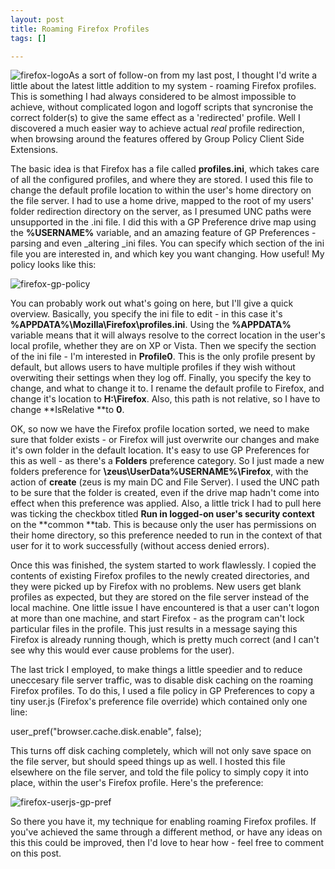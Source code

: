 ```yaml
--- 
layout: post
title: Roaming Firefox Profiles
tags: []

---
```

![firefox-logo](http://cdn.robgolding.com/uploads/2009/04/firefox-logo.png "firefox-logo")As a sort of follow-on from my last post, I thought I'd write a little about the latest little addition to my system - roaming Firefox profiles. This is something I had always considered to be almost impossible to achieve, without complicated logon and logoff scripts that syncronise the correct folder(s) to give the same effect as a 'redirected' profile. Well I discovered a much easier way to achieve actual *real* profile redirection, when browsing around the features offered by Group Policy Client Side Extensions.

The basic idea is that Firefox has a file called **profiles.ini**, which takes care of all the configured profiles, and where they are stored. I used this file to change the default profile location to within the user's home directory on the file server. I had to use a home drive, mapped to the root of my users' folder redirection directory on the server, as I presumed UNC paths were unsupported in the .ini file. I did this with a GP Preference drive map using the **%USERNAME%** variable, and an amazing feature of GP Preferences - parsing and even _altering _ini files. You can specify which section of the ini file you are interested in, and which key you want changing. How useful! My policy looks like this:

![firefox-gp-policy](http://cdn.robgolding.com/uploads/2009/04/firefox-gp-policy.png "firefox-gp-policy")

You can probably work out what's going on here, but I'll give a quick overview. Basically, you specify the ini file to edit - in this case it's **%APPDATA%\Mozilla\Firefox\profiles.ini**. Using the **%APPDATA%** variable means that it will always resolve to the correct location in the user's local profile, whether they are on XP or Vista. Then we specify the section of the ini file - I'm interested in **Profile0**. This is the only profile present by default, but allows users to have multiple profiles if they wish without overwiting their settings when they log off. Finally, you specify the key to change, and what to change it to. I rename the default profile to Firefox, and change it's location to **H:\Firefox**. Also, this path is not relative, so I have to change **IsRelative **to **0**.

OK, so now we have the Firefox profile location sorted, we need to make sure that folder exists - or Firefox will just overwrite our changes and make it's own folder in the default location. It's easy to use GP Preferences for this as well - as there's a **Folders** preference category. So I just made a new folders preference for **\\zeus\UserData\%USERNAME%\Firefox**, with the action of **create** (zeus is my main DC and File Server). I used the UNC path to be sure that the folder is created, even if the drive map hadn't come into effect when this preference was applied. Also, a little trick I had to pull here was ticking the checkbox titled **Run in logged-on user's security context** on the **common **tab. This is because only the user has permissions on their home directory, so this preference needed to run in the context of that user for it to work successfully (without access denied errors).

Once this was finished, the system started to work flawlessly. I copied the contents of existing Firefox profiles to the newly created directories, and they were picked up by Firefox with no problems. New users get blank profiles as expected, but they are stored on the file server instead of the local machine. One little issue I have encountered is that a user can't logon at more than one machine, and start Firefox - as the program can't lock particular files in the profile. This just results in a message saying this Firefox is already running though, which is pretty much correct (and I can't see why this would ever cause problems for the user).

The last trick I employed, to make things a little speedier and to reduce uneccesary file server traffic, was to disable disk caching on the roaming Firefox profiles. To do this, I used a file policy in GP Preferences to copy a tiny user.js (Firefox's preference file override) which contained only one line:

<span class="note">user_pref("browser.cache.disk.enable", false);</span>

This turns off disk caching completely, which will not only save space on the file server, but should speed things up as well. I hosted this file elsewhere on the file server, and told the file policy to simply copy it into place, within the user's Firefox profile. Here's the preference:

![firefox-userjs-gp-pref](http://cdn.robgolding.com/uploads/2009/04/firefox-userjs-gp-pref.png "firefox-userjs-gp-pref")

So there you have it, my technique for enabling roaming Firefox profiles. If you've achieved the same through a different method, or have any ideas on this this could be improved, then I'd love to hear how - feel free to comment on this post.
